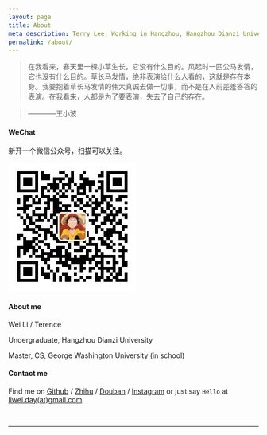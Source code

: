 ```yaml
---
layout: page
title: About
meta_description: Terry Lee, Working in Hangzhou, Hangzhou Dianzi University
permalink: /about/
---
```


>在我看来，春天里一棵小草生长，它没有什么目的。风起时一匹公马发情，它也没有什么目的。草长马发情，绝非表演给什么人看的，这就是存在本身。我要抱着草长马发情的伟大真诚去做一切事，而不是在人前差羞答答的表演。在我看来，人都是为了要表演，失去了自己的存在。

>    ————王小波

#### WeChat
新开一个微信公众号，扫描可以关注。

![wechat][wechat]

#### About me
Wei Li / Terence

Undergraduate, Hangzhou Dianzi University

Master, CS, George Washington University (in school)

#### Contact me

Find me on [Github][github] / [Zhihu][Zhihu] / [Douban][douban] / [Instagram][instagram] or just say `Hello` at 
[liwei.day(at)gmail.com](mailto:liwei.day@gmail.com).



<br/>


***

<!-- 多说评论框 start -->
<div class="ds-thread" data-thread-key="/about" data-title="About" data-url="mindlee.com/about"></div>

[github]: https://github.com/welon
[twitter]: https://twitter.com/chinawelon
[douban]: http://www.douban.com/people/mindlee/
[zhihu]: http://www.zhihu.com/people/mindlee
[instagram]: https://instagram.com/i.liwei/
[wechat]: /uploads/2015/10/wechat.jpg


